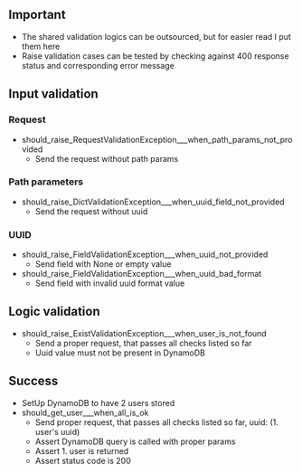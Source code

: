 ## Important
* The shared validation logics can be outsourced, but for easier read I put them here
* Raise validation cases can be tested by checking against 400 response status and corresponding error message

## Input validation

### Request
* should_raise_RequestValidationException___when_path_params_not_provided
  * Send the request without path params

### Path parameters
* should_raise_DictValidationException___when_uuid_field_not_provided
  * Send the request without uuid

### UUID
* should_raise_FieldValidationException___when_uuid_not_provided
  * Send field with None or empty value
* should_raise_FieldValidationException___when_uuid_bad_format
  * Send field with invalid uuid format value

## Logic validation
* should_raise_ExistValidationException___when_user_is_not_found
  * Send a proper request, that passes all checks listed so far
  * Uuid value must not be present in DynamoDB

## Success
* SetUp DynamoDB to have 2 users stored
* should_get_user___when_all_is_ok
  * Send proper request, that passes all checks listed so far, uuid: (1. user's uuid)
  * Assert DynamoDB query is called with proper params
  * Assert 1. user is returned
  * Assert status code is 200
